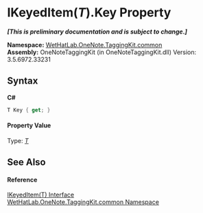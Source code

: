 # IKeyedItem(*T*).Key Property 
 _**\[This is preliminary documentation and is subject to change.\]**_

**Namespace:**&nbsp;<a href="bcdbab9c-63d1-48a4-6937-af53fb8d9a55">WetHatLab.OneNote.TaggingKit.common</a><br />**Assembly:**&nbsp;OneNoteTaggingKit (in OneNoteTaggingKit.dll) Version: 3.5.6972.33231

## Syntax

**C#**<br />
``` C#
T Key { get; }
```


#### Property Value
Type: <a href="590347fa-5d6e-913f-a16d-4eba80b68cd8">*T*</a>

## See Also


#### Reference
<a href="590347fa-5d6e-913f-a16d-4eba80b68cd8">IKeyedItem(T) Interface</a><br /><a href="bcdbab9c-63d1-48a4-6937-af53fb8d9a55">WetHatLab.OneNote.TaggingKit.common Namespace</a><br />